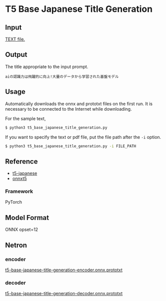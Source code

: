 # T5 Base Japanese Title Generation

## Input

[TEXT file.](input.txt)

## Output

The title appropriate to the input prompt.

```
aiの認識力は飛躍的に向上!大量のデータから学習された基盤モデル
```

## Usage

Automatically downloads the onnx and prototxt files on the first run.
It is necessary to be connected to the Internet while downloading.

For the sample text,
```bash
$ python3 t5_base_japanese_title_generation.py
```

If you want to specify the text or pdf file, put the file path after the `-i` option.  
```bash
$ python3 t5_base_japanese_title_generation.py -i FILE_PATH
```

## Reference

- [t5-japanese](https://github.com/sonoisa/t5-japanese)
- [onnxt5](https://github.com/abelriboulot/onnxt5)

### Framework
PyTorch

## Model Format

ONNX opset=12

## Netron

### encoder
[t5-base-japanese-title-generation-encoder.onnx.prototxt](https://netron.app/?url=https://storage.googleapis.com/ailia-models/t5_base_japanese_title_generation/t5-base-japanese-title-generation-encoder.onnx.prototxt)

### decoder
[t5-base-japanese-title-generation-decoder.onnx.prototxt](https://netron.app/?url=https://storage.googleapis.com/ailia-models/t5_base_japanese_title_generation/t5-base-japanese-title-generation-decoder-with-lm-head.onnx.prototxt)
